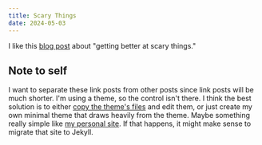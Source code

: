 ```yaml
---
title: Scary Things
date: 2024-05-03
---
```


I like this [blog post](https://amid.fish/getting-better-at-scary-things) about "getting better at scary things."

## Note to self
I want to separate these link posts from other posts since link posts will be much shorter. I'm using a theme, so the control isn't there. I think the best solution is to either [copy the theme's files](https://docs.github.com/en/pages/setting-up-a-github-pages-site-with-jekyll/adding-a-theme-to-your-github-pages-site-using-jekyll#customizing-your-themes-html-layout) and edit them, or just create my own minimal theme that draws heavily from the theme. Maybe something really simple like [my personal site](https://lihengcao.github.io). If that happens, it might make sense to migrate that site to Jekyll.